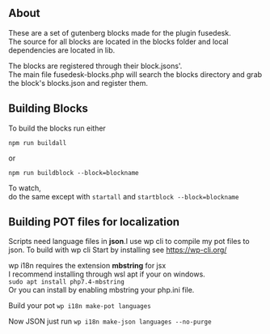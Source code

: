 ## About ##
These are a set of gutenberg blocks made for the plugin fusedesk.  
The source for all blocks are located in the blocks folder and local dependencies are located in lib.  

The blocks are registered through their block.jsons'.  
The main file fusedesk-blocks.php will search the blocks directory and grab the block's blocks.json and register them. 

## Building Blocks ##
To build the blocks run either  
```
npm run buildall
```  
or  
```
npm run buildblock --block=blockname
```
To watch,  
do the same except with ```startall``` and ```startblock --block=blockname```  

## Building POT files for localization ##  
Scripts need language files in **json**.I use wp cli to compile my pot files to json.
To build with wp cli
Start by installing see https://wp-cli.org/  

wp i18n requires the extension **mbstring** for jsx  
I recommend installing through wsl apt if your on windows.  
``` sudo apt install php7.4-mbstring ```  
Or you can install by enabling mbstring your php.ini file.  

Build your pot ``` wp i18n make-pot languages ```  

Now JSON just run ```wp i18n make-json languages --no-purge```

